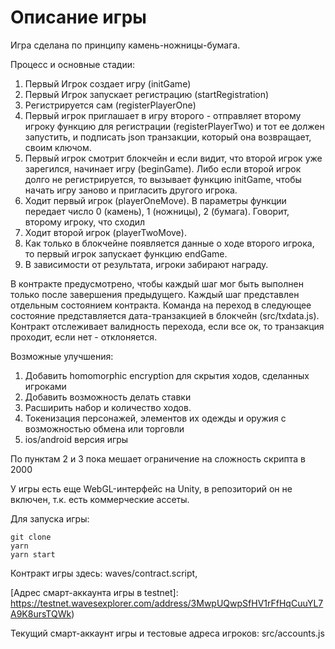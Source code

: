 # Описание игры

Игра сделана по принципу камень-ножницы-бумага. 

Процесс и основные стадии:

1. Первый Игрок создает игру (initGame)
2. Первый Игрок запускает регистрацию (startRegistration)
3. Регистрируется сам (registerPlayerOne)
4. Первый игрок приглашает в игру второго - отправляет второму игроку функцию для регистрации (registerPlayerTwo) и тот ее должен запустить, и подписать json транзакции, который она возвращает, своим ключом. 
5. Первый игрок смотрит блокчейн и если видит, что второй игрок уже зарегился, начинает игру (beginGame). Либо если второй игрок долго не регистрируется, то вызывает функцию initGame, чтобы начать игру заново и пригласить другого игрока.
6. Ходит первый игрок (playerOneMove). В параметры функции передает число 0 (камень), 1 (ножницы), 2 (бумага). Говорит, второму игроку, что сходил
7. Ходит второй игрок (playerTwoMove). 
8. Как только в блокчейне появляется данные о ходе второго игрока, то первый игрок запускает функцию endGame.
9. В зависимости от результата, игроки забирают награду.

В контракте предусмотрено, чтобы каждый шаг мог быть выполнен только после завершения предыдущего.
Каждый шаг представлен отдельным состоянием контракта. Команда на переход в следующее состояние представляется дата-транзакцией в блокчейн (src/txdata.js). Контракт отслеживает валидность перехода, если все ок, то транзакция проходит, если нет - отклоняется.

Возможные улучшения:
1. Добавить homomorphic encryption для скрытия ходов, сделанных игроками
2. Добавить возможность делать ставки
3. Расширить набор и количество ходов.
4. Токенизация персонажей, элементов их одежды и оружия с возможностью обмена или торговли
5. ios/android версия игры

По пунктам 2 и 3 пока мешает ограничение на сложность скрипта в 2000

У игры есть еще WebGL-интерфейс на Unity, в репозиторий он не включен, т.к. есть коммерческие ассеты.

Для запуска игры:
```
git clone
yarn
yarn start
```

Контракт игры здесь: waves/contract.script,

[Адрес смарт-аккаунта игры в testnet]: https://testnet.wavesexplorer.com/address/3MwpUQwpSfHV1rFfHqCuuYL7A9K8ursTQWk)

Текущий смарт-аккаунт игры и тестовые адреса игроков: src/accounts.js